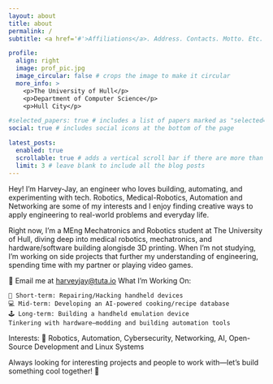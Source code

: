 ```yaml
---
layout: about
title: about
permalink: /
subtitle: <a href='#'>Affiliations</a>. Address. Contacts. Motto. Etc.

profile:
  align: right
  image: prof_pic.jpg
  image_circular: false # crops the image to make it circular
  more_info: >
    <p>The University of Hull</p>
    <p>Department of Computer Science</p>
    <p>Hull City</p>

#selected_papers: true # includes a list of papers marked as "selected={true}"
social: true # includes social icons at the bottom of the page

latest_posts:
  enabled: true
  scrollable: true # adds a vertical scroll bar if there are more than 3 new posts items
  limit: 3 # leave blank to include all the blog posts
---
```


Hey! I’m Harvey-Jay, an engineer who loves building, automating, and experimenting with tech. Robotics, Medical-Robotics, Automation and Networking are some of my interests and I enjoy finding creative ways to apply engineering to real-world problems and everyday life.

Right now, I’m a MEng Mechatronics and Robotics student at The University of Hull, diving deep into medical robotics, mechatronics, and hardware/software building alongisde 3D printing. When I’m not studying, I’m working on side projects that further my understanding of engineering, spending time with my partner or playing video games.


📩 Email me at harveyjay@tuta.io
What I’m Working On:

    📱 Short-term: Repairing/Hacking handheld devices
    💻 Mid-term: Developing an AI-powered cooking/recipe database
    🕹 Long-term: Building a handheld emulation device
    Tinkering with hardware—modding and building automation tools

Interests:
🔧 Robotics, Automation, Cybersecurity, Networking, AI, Open-Source Development and Linux Systems

Always looking for interesting projects and people to work with—let’s build something cool together! 🚀

